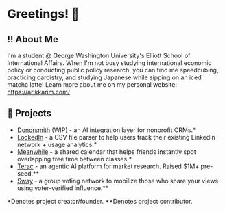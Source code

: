 # Greetings! 👋

## ‼️ About Me
I'm a student @ George Washington University's Elliott School of International Affairs. When I'm not busy studying international economic policy or conducting public policy research, you can find me speedcubing, practicing cardistry, and studying Japanese while sipping on an iced matcha latte! Learn more about me on my personal website: https://arikkarim.com/

## 🔨 Projects
- [Donorsmith](https://donorsmith.com/) (WIP) - an AI integration layer for nonprofit CRMs.*
- [LockedIn](http://toolockedin.org/) - a CSV file parser to help users track their existing LinkedIn network + usage analytics.* 
- [Meanwhile](https://meanwhile-nine.vercel.app/) - a shared calendar that helps friends instantly spot overlapping free time between classes.*
- [Terac](http://terac.com/) - an agentic AI platform for market research. Raised $1M+ pre-seed.**
- [Sway](https://www.sway.co/) - a group voting network to mobilize those who share your views using voter-verified influence.**

*Denotes project creator/founder.
**Denotes project contributor.
